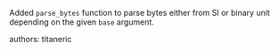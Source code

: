 Added `parse_bytes` function to parse bytes either from SI or binary unit depending on the given `base` argument.

authors: titaneric
